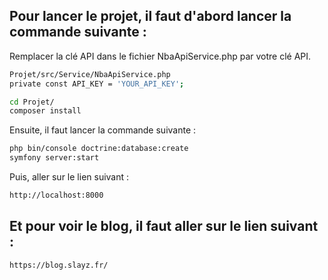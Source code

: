 ## Pour lancer le projet, il faut d'abord lancer la commande suivante :

Remplacer la clé API dans le fichier NbaApiService.php par votre clé API.

```bash
Projet/src/Service/NbaApiService.php 
private const API_KEY = 'YOUR_API_KEY';
```

```bash
cd Projet/
composer install
```

Ensuite, il faut lancer la commande suivante :



```bash
php bin/console doctrine:database:create
symfony server:start
```
Puis, aller sur le lien suivant :

```bash
http://localhost:8000
```

## Et pour voir le blog, il faut aller sur le lien suivant :

```bash
https://blog.slayz.fr/
```